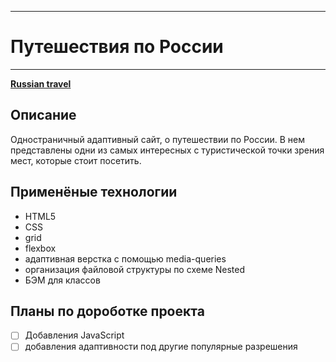 -----

# Путешествия по России

-----

[**Russian travel**](https://heikkeb.github.io/russian-travel/)


## Описание
Одностраничный адаптивный сайт, о путешествии по России. В нем представлены одни из самых интересных с туристической точки зрения мест, которые стоит посетить.


## Применёные технологии
* HTML5
* CSS
* grid
* flexbox
* адаптивная верстка с помощью media-queries
* организация файловой структуры по схеме Nested
* БЭМ для классов


## Планы по дороботке проекта
- [ ] Добавления JavaScript
- [ ] добавления адаптивности под другие популярные разрешения
